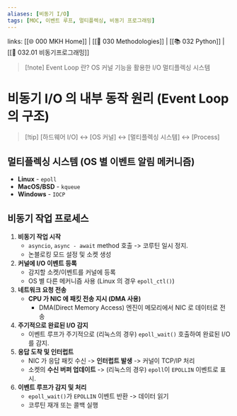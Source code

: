 ```yaml
---
aliases: [비동기 I/O]
tags: [MOC, 이벤트 루프, 멀티플렉싱, 비동기 프로그래밍]
---
```

links: [[🌐 000 MKH Home]] | [[📖 030 Methodologies]] | [[📚 032 Python]] | [[📗 032.01 비동기프로그래밍]]

>[!note] Event Loop 란?
> OS 커널 기능을 활용한 I/O 멀티플렉싱 시스템
# 비동기 I/O 의 내부 동작 원리 (Event Loop 의 구조)
> [!tip] [하드웨어 I/O] <-> [OS 커널] <-> [멀티플렉싱 시스템] <-> [Process]
## 멀티플렉싱 시스템 (OS 별 이벤트 알림 메커니즘)
- **Linux** -  `epoll`
- **MacOS/BSD** - `kqueue`
- **Windows** - `IOCP`
## 비동기 작업 프로세스
1. **비동기 작업 시작**
	- `asyncio`, `async - await` method 호출 -> 코루틴 일시 정지.
	- 논블로킹 모드 설정 및 소켓 생성
2. **커널에 I/O 이벤트 등록**
	- 감지할 소켓/이벤트를 커널에 등록
	- OS 별 다른 메커니즘 사용 (Linux 의 경우 `epoll_ctl()`)
3. **네트워크 요청 전송**
	- **CPU 가 NIC 에 패킷 전송 지시 (DMA 사용)**
		- DMA(Direct Memory Access) 엔진이 메모리에서 NIC 로 데이터로 전송
4. **주기적으로 완료된 I/O 감지**
	- 이벤트 루프가 주기적으로 (리눅스의 경우) `epoll_wait()` 호출하여 완료된 I/O 를 감지.
5. **응답 도착 및 인터럽트**
	- NIC 가 응답 패킷 수신 -> **인터럽트 발생** -> 커널이 TCP/IP 처리
	- 소켓의 **수신 버퍼 업데이트** -> (리눅스의 경우) `epoll`이 `EPOLLIN` 이벤트로 표시.
6. **이벤트 루프가 감지 및 처리**
	- `epoll_wait()`가 `EPOLLIN` 이벤트 반환 -> 데이터 읽기
	- 코루틴 재개 또는 콜백 실행
